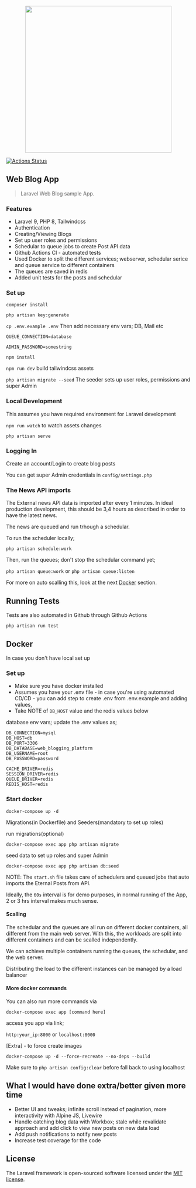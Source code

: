 <p align="center"><a href="https://laravel.com" target="_blank"><img src="https://raw.githubusercontent.com/laravel/art/master/logo-lockup/5%20SVG/2%20CMYK/1%20Full%20Color/laravel-logolockup-cmyk-red.svg" width="400"></a></p>

[![Actions Status](https://github.com/manuelgeek/laravel-blogging-platform/workflows/Laravel/badge.svg)](https://github.com/manuelgeek/laravel-blogging-platform/actions)
## Web Blog App

> Laravel Web Blog sample App.

### Features
- Laravel 9, PHP 8, Tailwindcss
- Authentication
- Creating/Viewing Blogs
- Set up user roles and permissions
- Schedular to queue jobs to create Post API data
- Github Actions CI - automated tests
- Used Docker to split the different services; webserver, schedular serice and queue service to different containers
- The queues are saved in redis
- Added unit tests for the posts and schedular

### Set up

`composer install`

`php artisan key:generate`

`cp .env.example .env` Then add necessary env vars; DB, Mail etc

`QUEUE_CONNECTION=database`

`ADMIN_PASSWORD=somestring`

`npm install`

`npm run dev` build tailwindcss assets

`php artisan migrate --seed` The seeder sets up user roles, permissions and super Admin


### Local Development
This assumes you have required environment for Laravel development

`npm run watch` to watch assets changes

`php artisan serve`

### Logging In
Create an account/Login to create blog posts

You can get super Admin credentials in `config/settings.php`

### The News API imports
The External news API data is imported after every 1 minutes. In ideal production development, this should be 3,4 hours as described in order to have the latest news.

The news are queued and run trhough a schedular.

To run the scheduler locally;

` php artisan schedule:work
`

Then, run the queues; don't stop the schedular command yet;

`php artisan queue:work` or `php artisan queue:listen`

For more on auto scalling this, look at the next [Docker](#Docker) section.

## Running Tests

Tests are also automated in Github through Github Actions

`php artisan run test`


## Docker
In case you don't have local set up

### Set up
- Make sure you have docker installed
- Assumes you have your .env file - in case you're using automated CD/CD -  you can add step to create .env from .env.example and adding values,
- Take NOTE of `DB_HOST` value and the redis values below 

database env vars; update the .env values as;
```dotenv
DB_CONNECTION=mysql
DB_HOST=db
DB_PORT=3306
DB_DATABASE=web_blogging_platform
DB_USERNAME=root
DB_PASSWORD=password

CACHE_DRIVER=redis
SESSION_DRIVER=redis
QUEUE_DRIVER=redis
REDIS_HOST=redis
```

### Start docker
`docker-compose up -d`

Migrations(in Dockerfile) and Seeders(mandatory to set up roles)

run migrations(optional)

`docker-compose exec app php artisan migrate`

seed data to set up roles and super Admin

`docker-compose exec app php artisan db:seed`

NOTE: The `start.sh` file takes care of schedulers and queued jobs that auto imports the Eternal Posts from API.

Ideally, the `60s` interval is for demo purposes, in normal running of the App, 2 or 3 hrs interval makes much sense.

#### Scalling
The schedular and the queues are all run on different docker containers, all different from the main web server. With this, the workloads are split into different containers and can be scalled independently.

We can achieve multiple containers running the queues, the schedular, and the web server.

Distributing the load to the different instances can be managed by a load balancer

#### More docker commands

You can also run more commands via

`docker-compose exec app [command here]`

access you app via link;

`http:your_ip:8000` or `localhost:8000`

[Extra] - to force  create images

`docker-compose up -d --force-recreate --no-deps --build`

Make sure to `php artisan config:clear` before fall back to using localhost


## What I would have done extra/better given more time
- Better UI and tweaks; infinite scroll instead of pagination, more interactivity with Alpine JS, Livewire
- Handle catching blog data with Workbox; stale while revalidate approach and add click to view new posts on new data load
- Add push notifications to notify new posts
- Increase test coverage for the code

## License

The Laravel framework is open-sourced software licensed under the [MIT license](https://opensource.org/licenses/MIT).

